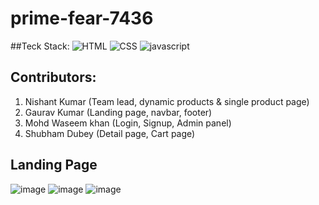 # prime-fear-7436

##Teck Stack:
![HTML](https://img.shields.io/badge/HTML5-E34F26?style=for-the-badge&logo=html5&logoColor=white)
![CSS](https://img.shields.io/badge/CSS3-1572B6?style=for-the-badge&logo=css3&logoColor=white)
![javascript](https://img.shields.io/badge/JavaScript-323330?style=for-the-badge&logo=javascript&logoColor=F7DF1E)

## Contributors:
1) Nishant Kumar (Team lead, dynamic products & single product page)
2) Gaurav Kumar (Landing page, navbar, footer)
3) Mohd Waseem khan (Login, Signup, Admin panel)
4) Shubham Dubey (Detail page, Cart page)

## Landing Page
![image](https://drive.google.com/file/d/1X7VpOsV-kjiYXmdp_QoLYL3W1IS-G3hf/view?usp=share_link)
![image](https://drive.google.com/file/d/1aB6qNEDEto4yrTGSlI-ph20whmzUecU7/view?usp=sharing)
![image](https://user-images.githubusercontent.com/112859531/222207955-55a796ce-ef14-4f30-9c12-bd7a60459f8e.png)



